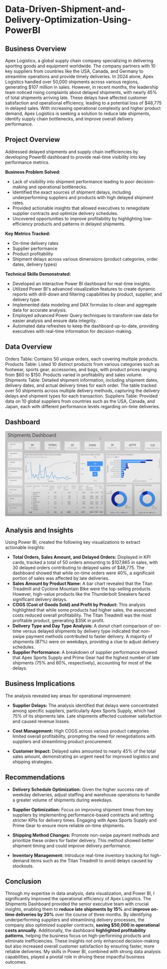 # Data-Driven-Shipment-and-Delivery-Optimization-Using-PowerBI

## Business Overview
Apex Logistics, a global supply chain company specializing in delivering sporting goods and equipment worldwide. The company partners with 10 key suppliers from countries like the USA, Canada, and Germany to streamline operations and provide timely deliveries. In 2024 alone, Apex Logistics handled over 50,000 shipments across various regions, generating $107 million in sales. However, in recent months, the leadership team noticed rising complaints about delayed shipments, with nearly 45% of total shipments arriving late. These delays have affected customer satisfaction and operational efficiency, leading to a potential loss of $48,775 in delayed sales. With increasing operational complexity and higher product demand, Apex Logistics is seeking a solution to reduce late shipments, identify supply chain bottlenecks, and improve overall delivery performance.

## Project Overview
Addressed  delayed shipments and supply chain inefficiencies by developing PowerBI dashboard to provide real-time visibility into key performance metrics.

**Business Problem Solved:**
* Lack of visibility into shipment performance leading to poor decision-making and operational bottlenecks.
* Identified the exact sources of shipment delays, including underperforming suppliers and products with high delayed shipment rates.
* Provided actionable insights that allowed executives to renegotiate supplier contracts and optimize delivery schedules.
* Uncovered opportunities to improve profitability by highlighting low-efficiency products and patterns in delayed shipments.

**Key Metrics Tracked:**
* On-time delivery rates
* Supplier performance
* Product profitability
* Shipment delays across various dimensions (product categories, order dates, delivery types)

**Technical Skills Demonstrated:**
* Developed an interactive Power BI dashboard for real-time insights.
* Utilized Power BI's advanced visualization features to create dynamic reports with drill-down and filtering capabilities by product, supplier, and delivery type.
* Implemented data modeling and DAX formulas to clean and aggregate data for accurate analysis.
* Employed advanced Power Query techniques to transform raw data for easier analysis and ensure data integrity.
* Automated data refreshes to keep the dashboard up-to-date, providing executives with real-time information for decision-making.

## Data Overview 
Orders Table: Contains 50 unique orders, each covering multiple products.
Products Table: Listed 10 distinct products from various categories such as footwear, sports gear, accessories, and bags, with product prices ranging from $60 to $150. Products varied in profitability and sales volume.
Shipments Table: Detailed shipment information, including shipment dates, delivery dates, and actual delivery times for each order. The table tracked over 50 shipments across multiple delivery methods, capturing the delivery delays and shipment types for each transaction.
Suppliers Table: Provided data on 10 global suppliers from countries such as the USA, Canada, and Japan, each with different performance levels regarding on-time deliveries.

## Dashboard

![Dashboard](https://github.com/Pralhad789/Data-Driven-Shipment-and-Delivery-Optimization-Using-PowerBI/blob/main/Shipment_dashboard.png)

## Analysis and Insights
Using Power BI, created the following key visualizations to extract actionable insights:

* **Total Orders, Sales Amount, and Delayed Orders:** Displayed in KPI cards, tracked a total of 50 orders amounting to $107,865 in sales, with 30 delayed orders contributing to delayed sales of $48,775. The dashboard showed that while on-time orders were 40%, a significant portion of sales was affected by late deliveries.
* **Sales Amount by Product Name:** A bar chart revealed that the Titan Treadmill and Cyclone Mountain Bike were the top-selling products. However, high-value products like the Thunderbolt Sneakers faced significant delivery delays.
* **COGS (Cost of Goods Sold) and Profit by Product:** This analysis highlighted that while some products had higher sales, the associated costs reduced overall profitability. The Titan Treadmill was the most profitable product, generating $35K in profit.
* **Delivery Type and Day Type Analysis:** A donut chart comparison of on-time versus delayed shipments by delivery type indicated that non-swipe payment methods contributed to faster delivery. A majority of shipments (87%) were on weekdays, providing a clue to adjust delivery schedules.
* **Supplier Performance:** A breakdown of supplier performance showed that Apex Sports Supply and Prime Gear had the highest number of late shipments (75% and 60%, respectively), accounting for most of the delays.

## Business Implications
The analysis revealed key areas for operational improvement:

* **Supplier Delays:**
The analysis identified that delays were concentrated among specific suppliers, particularly Apex Sports Supply, which had 75% of its shipments late. Late shipments affected customer satisfaction and caused revenue losses.

* **Cost Management:**
High COGS across various product categories limited overall profitability, prompting the need for renegotiations with suppliers and streamlining product procurement.

* **Customer Impact:** 
Delayed sales amounted to nearly 45% of the total sales amount, demonstrating an urgent need for improved logistics and shipping strategies.

## Recommendations

* **Delivery Schedule Optimization:**
Given the higher success rate of weekday deliveries, adjust staffing and warehouse operations to handle a greater volume of shipments during weekdays.

* **Supplier Optimization:**
Focus on improving shipment times from key suppliers by implementing performance-based contracts and setting stricter KPIs for delivery times. Engaging with Apex Sports Supply and Prime Gear to ensure more reliable on-time shipments.

* **Shipping Method Changes:** 
Promote non-swipe payment methods and prioritize these orders for faster delivery. This method showed better shipment timing and could improve delivery performance.

* **Inventory Management:** 
Introduce real-time inventory tracking for high-demand items such as the Titan Treadmill to avoid delays caused by stockouts.

## Conclusion 
Through my expertise in data analysis, data visualization, and Power BI, I significantly improved the operational efficiency of Apex Logistics. The Shipments Dashboard provided the senior executive team with crucial insights, enabling them to **reduce late shipments by 15%** and **improve on-time deliveries by 20%** over the course of three months. By identifying underperforming suppliers and streamlining delivery processes, the company also optimized supplier contracts, **saving $50,000 in operational costs annually**. Additionally, the dashboard **highlighted profitability patterns**, helping the business focus on high-performing products and eliminate inefficiencies. These insights not only enhanced decision-making but also increased overall customer satisfaction by ensuring faster, more reliable deliveries. My skills in Power BI, combined with strong data analysis capabilities, played a pivotal role in driving these impactful business outcomes.
